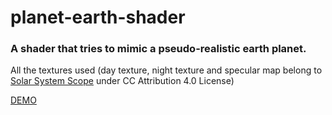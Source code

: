 # planet-earth-shader

### A shader that tries to mimic a pseudo-realistic earth planet.

All the textures used (day texture, night texture and specular map belong to [Solar System Scope](https://www.solarsystemscope.com/textures/) under CC Attribution 4.0 License)

[DEMO](https://planet-earth-shader.vercel.app/)
